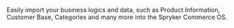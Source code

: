 Easily import your business logics and data, such as Product Information, Customer Base, Categories and many more into the Spryker Commerce OS.